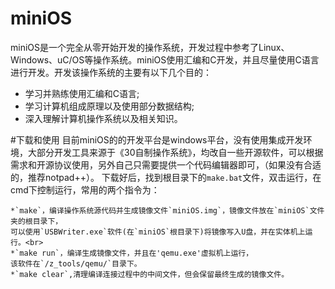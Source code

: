 # miniOS
miniOS是一个完全从零开始开发的操作系统，开发过程中参考了Linux、Windows、uC/OS等操作系统。miniOS使用汇编和C开发，并且尽量使用C语言进行开发。开发该操作系统的主要有以下几个目的：<br>
* 学习并熟练使用汇编和C语言;<br>
* 学习计算机组成原理以及使用部分数据结构;<br>
* 深入理解计算机操作系统以及相关知识。<br>

#下载和使用
目前miniOS的的开发平台是windows平台，没有使用集成开发环境，大部分开发工具来源于《30自制操作系统》，均改自一些开源软件，可以根据需求和开源协议使用，另外自己只需要提供一个代码编辑器即可，（如果没有合适的，推荐notpad++）。
下载好后，找到根目录下的`make.bat`文件，双击运行，在cmd下控制运行，常用的两个指令为：<br>

    *`make`，编译操作系统源代码并生成镜像文件`miniOS.img`，镜像文件放在`miniOS`文件夹的根目录下，
    可以使用`USBWriter.exe`软件(在`miniOS`根目录下)将镜像写入U盘，并在实体机上运行。<br>
    *`make run`，编译生成镜像文件，并且在'qemu.exe'虚拟机上运行，
    该软件在`/z_tools/qemu/`目录下。
    *`make clear`,清理编译连接过程中的中间文件，但会保留最终生成的镜像文件。
